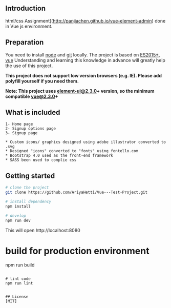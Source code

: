 ## Introduction

html/css Assignment](http://panjiachen.github.io/vue-element-admin) done in Vue js environment.


## Preparation

You need to install [node](http://nodejs.org/) and [git](https://git-scm.com/) locally. The project is based on [ES2015+](http://es6.ruanyifeng.com/), [vue](https://cn.vuejs.org/index.html)
 Understanding and learning this knowledge in advance will greatly help the use of this project.

 **This project does not support low version browsers (e.g. IE). Please add polyfill yourself if you need them.**

 **Note: This project uses element-ui@2.3.0+ version, so the minimum compatible vue@2.3.0+**


## What is included
```
1- Home page
2- Signup options page
3- Signup page

* Custom icons/ graphics designed using adobe illustrator converted to .svg
* Designed "icons" converted to "fonts" using fontello.com 
* Bootstrap 4.0 used as the front-end framework
* SASS been used to complie css
```

## Getting started

```bash
# clone the project
git clone https://github.com/AriyaHetti/Vue---Test-Project.git

# install dependency
npm install

# develop
npm run dev
```

This will open http://localhost:8080


# build for production environment
npm run build
```

# lint code
npm run lint


## License
[MIT]

